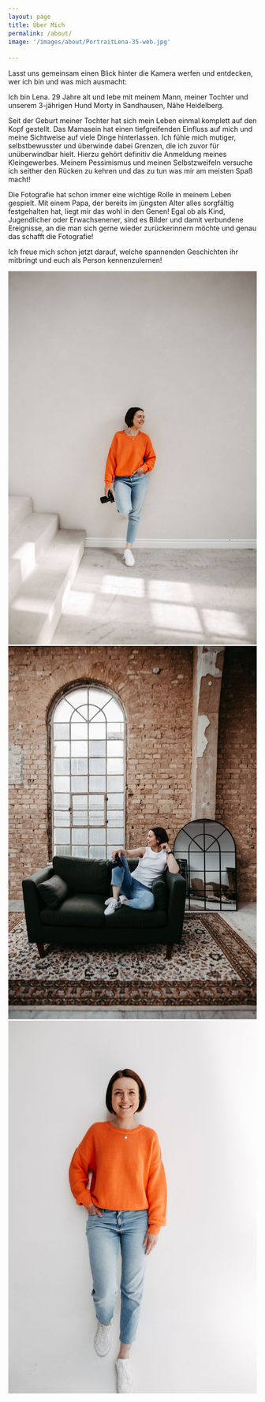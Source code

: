```yaml
---
layout: page
title: Über Mich
permalink: /about/
image: '/images/about/PortraitLena-35-web.jpg'

---
```


Lasst uns gemeinsam einen Blick hinter die Kamera werfen und entdecken, wer ich bin und was mich ausmacht: 

Ich bin Lena. 29 Jahre alt und lebe mit meinem Mann, meiner Tochter und unserem 3-jährigen Hund Morty in Sandhausen, Nähe Heidelberg. 

Seit der Geburt meiner Tochter hat sich mein Leben einmal komplett auf den Kopf gestellt. Das Mamasein hat einen tiefgreifenden Einfluss auf mich und meine Sichtweise auf viele Dinge hinterlassen. Ich fühle mich mutiger, selbstbewusster und überwinde dabei Grenzen, die ich zuvor für unüberwindbar hielt.
Hierzu gehört definitiv die Anmeldung meines Kleingewerbes.
Meinem Pessimismus und meinen Selbstzweifeln versuche ich seither den Rücken zu kehren und das zu tun was mir am meisten Spaß macht! 

Die Fotografie hat schon immer eine wichtige Rolle in meinem Leben gespielt. Mit einem Papa, der bereits im jüngsten Alter alles sorgfältig festgehalten hat, liegt mir das wohl in den Genen! Egal ob als Kind, Jugendlicher oder Erwachsenener, sind es Bilder und damit verbundene Ereignisse, an die man sich gerne wieder zurückerinnern möchte und genau das schafft die Fotografie! 

Ich freue mich schon jetzt darauf, welche spannenden Geschichten ihr mitbringt und euch als Person kennenzulernen! 

<div class="gallery-box">
  <div class="gallery">
    <img src="/images/about/PortraitLena-28-web.jpg" loading="lazy" alt="Project">
    <img src="/images/about/PortraitLena-56-web.jpg" loading="lazy" alt="Project">
    <img src="/images/about/PortraitLena-2-web.jpg" loading="lazy" alt="Project"> 
    </div>
</div>






